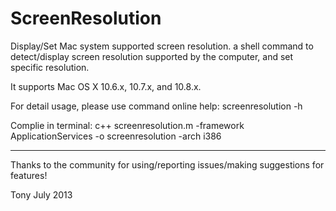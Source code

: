 ScreenResolution
================

Display/Set Mac system supported screen resolution.
a shell command to detect/display screen resolution supported by the computer, and set specific resolution.

It supports Mac OS X 10.6.x, 10.7.x, and 10.8.x.

For detail usage, please use command online help:
screenresolution -h

Complie in terminal:
c++ screenresolution.m -framework ApplicationServices -o screenresolution -arch i386


---
Thanks to the community for using/reporting issues/making suggestions for features!


Tony
July 2013
